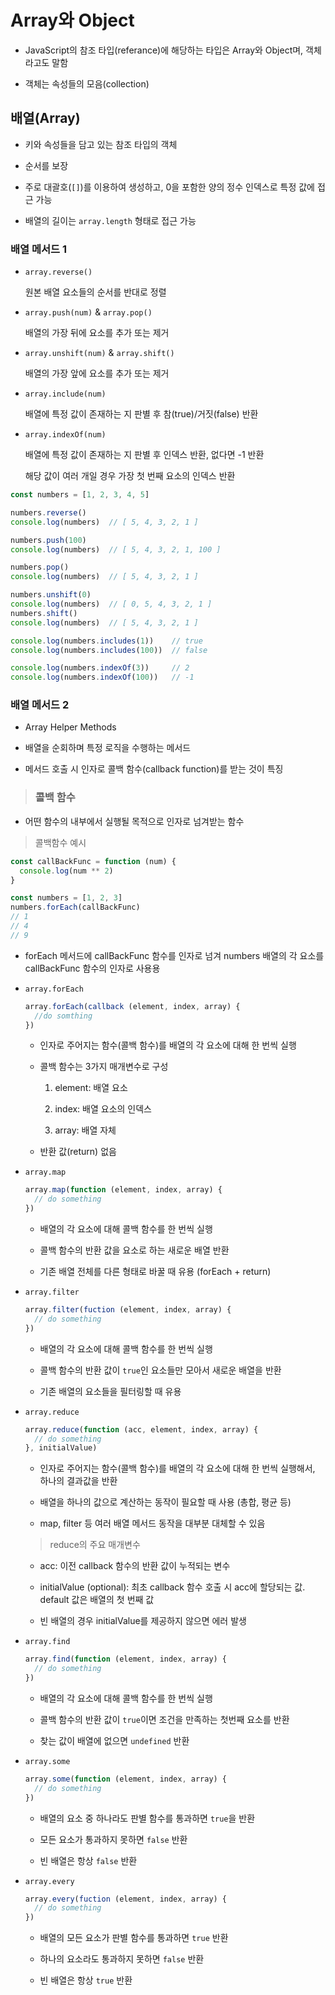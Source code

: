 # Array와 Object

- JavaScript의 참조 타입(referance)에 해당하는 타입은 Array와 Object며, 객체라고도 말함

- 객체는 속성들의 모음(collection)

## 배열(Array)

- 키와 속성들을 담고 있는 참조 타입의 객체

- 순서를 보장

- 주로 대괄호(`[]`)를 이용하여 생성하고, 0을 포함한 양의 정수 인덱스로 특정 값에 접근 가능

- 배열의 길이는 `array.length` 형태로 접근 가능

### 배열 메서드 1

- `array.reverse()`

  원본 배열 요소들의 순서를 반대로 정렬

- `array.push(num)` & `array.pop()`

  배열의 가장 뒤에 요소를 추가 또는 제거

- `array.unshift(num)` & `array.shift()`

  배열의 가장 앞에 요소를 추가 또는 제거

- `array.include(num)`

  배열에 특정 값이 존재하는 지 판별 후 참(true)/거짓(false) 반환

- `array.indexOf(num)`

  배열에 특정 값이 존재하는 지 판별 후 인덱스 반환, 없다면 -1 반환

  해당 값이 여러 개일 경우 가장 첫 번째 요소의 인덱스 반환 

```js
const numbers = [1, 2, 3, 4, 5]

numbers.reverse()
console.log(numbers)  // [ 5, 4, 3, 2, 1 ]

numbers.push(100)
console.log(numbers)  // [ 5, 4, 3, 2, 1, 100 ]

numbers.pop()
console.log(numbers)  // [ 5, 4, 3, 2, 1 ]

numbers.unshift(0)
console.log(numbers)  // [ 0, 5, 4, 3, 2, 1 ]
numbers.shift()
console.log(numbers)  // [ 5, 4, 3, 2, 1 ]

console.log(numbers.includes(1))    // true
console.log(numbers.includes(100))  // false

console.log(numbers.indexOf(3))     // 2
console.log(numbers.indexOf(100))   // -1
```

### 배열 메서드 2

- Array Helper Methods

- 배열을 순회하며 특정 로직을 수행하는 메서드

- 메서드 호출 시 인자로 콜백 함수(callback function)를 받는 것이 특징

> ### 콜백 함수

  - 어떤 함수의 내부에서 실행될 목적으로 인자로 넘겨받는 함수

  > 콜백함수 예시

  ```js
  const callBackFunc = function (num) {
    console.log(num ** 2)
  }

  const numbers = [1, 2, 3]
  numbers.forEach(callBackFunc)
  // 1
  // 4 
  // 9
  ```

  - forEach 메서드에 callBackFunc 함수를 인자로 넘겨 numbers 배열의 각 요소를 callBackFunc 함수의 인자로 사용용

- `array.forEach`

  ```js
  array.forEach(callback (element, index, array) {
    //do somthing
  }) 
  ```

  - 인자로 주어지는 함수(콜백 함수)를 배열의 각 요소에 대해 한 번씩 실행

  - 콜백 함수는 3가지 매개변수로 구성
  
    1. element: 배열 요소

    2. index: 배열 요소의 인덱스

    3. array: 배열 자체

  - 반환 값(return) 없음

- `array.map`

  ```js
  array.map(function (element, index, array) {
    // do something
  })
  ```

  - 배열의 각 요소에 대해 콜백 함수를 한 번씩 실행

  - 콜백 함수의 반환 값을 요소로 하는 새로운 배열 반환

  - 기존 배열 전체를 다른 형태로 바꿀 때 유용 (forEach + return)

- `array.filter`

  ```js
  array.filter(fuction (element, index, array) {
    // do something
  })
  ```

  - 배열의 각 요소에 대해 콜백 함수를 한 번씩 실행

  - 콜백 함수의 반환 값이 `true`인 요소들만 모아서 새로운 배열을 반환

  - 기존 배열의 요소들을 필터링할 때 유용

- `array.reduce`

  ```js
  array.reduce(function (acc, element, index, array) {
    // do something
  }, initialValue)
  ```

  - 인자로 주어지는 함수(콜백 함수)를 배열의 각 요소에 대해 한 번씩 실행해서, 하나의 결과값을 반환

  - 배열을 하나의 값으로 계산하는 동작이 필요할 때 사용 (총합, 평균 등)

  - map, filter 등 여러 배열 메서드 동작을 대부분 대체할 수 있음

  > reduce의 주요 매개변수

  - acc: 이전 callback 함수의 반환 값이 누적되는 변수

  - initialValue (optional): 최초 callback 함수 호출 시 acc에 할당되는 값. default 값은 배열의 첫 번째 값

  - 빈 배열의 경우 initialValue를 제공하지 않으면 에러 발생

- `array.find`

  ```js
  array.find(function (element, index, array) {
    // do something
  })
  ```

  - 배열의 각 요소에 대해 콜백 함수를 한 번씩 실행

  - 콜백 함수의 반환 값이 `true`이면 조건을 만족하는 첫번째 요소를 반환

  - 찾는 값이 배열에 없으면 `undefined` 반환

- `array.some`

  ```js
  array.some(function (element, index, array) {
    // do something
  })
  ```

  - 배열의 요소 중 하나라도 판별 함수를 통과하면 `true`을 반환

  - 모든 요소가 통과하지 못하면 `false` 반환

  - 빈 배열은 항상 `false` 반환

- `array.every`

  ```js
  array.every(fuction (element, index, array) {
    // do something
  })
  ```

  - 배열의 모든 요소가 판별 함수를 통과하면 `true` 반환

  - 하나의 요소라도 통과하지 못하면 `false` 반환

  - 빈 배열은 항상 `true` 반환